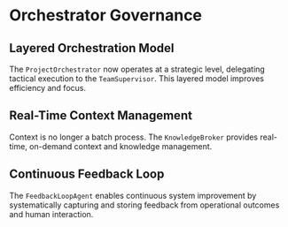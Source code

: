 # Orchestrator Governance

## Layered Orchestration Model

The `ProjectOrchestrator` now operates at a strategic level, delegating tactical execution to the `TeamSupervisor`. This layered model improves efficiency and focus.

## Real-Time Context Management

Context is no longer a batch process. The `KnowledgeBroker` provides real-time, on-demand context and knowledge management.

## Continuous Feedback Loop

The `FeedbackLoopAgent` enables continuous system improvement by systematically capturing and storing feedback from operational outcomes and human interaction.
